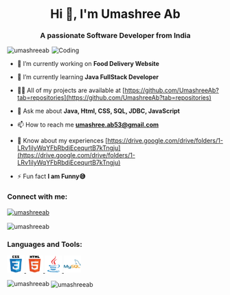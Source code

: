 <h1 align="center">Hi 👋, I'm Umashree Ab</h1>
<h3 align="center">A passionate Software Developer from India</h3>

<img align="right" alt="Coding" width="400" src="https://pro2-bar-s3-cdn-cf5.myportfolio.com/17a47d9e8f4727ce5f3e48805b2d8eb2/67cb1a46-1d0c-45fe-ab3f-520e4802b1b8_rwc_0x7x800x626x800.gif?h=3ef38d2bcece76203455258e0d585fe9">

<p align="left"> <img src="https://komarev.com/ghpvc/?username=umashreeab&label=Profile%20views&color=0e75b6&style=flat" alt="umashreeab" /> </p>

- 🔭 I’m currently working on **Food Delivery Website**

- 🌱 I’m currently learning **Java FullStack Developer**

- 👨‍💻 All of my projects are available at [https://github.com/UmashreeAb?tab=repositories](https://github.com/UmashreeAb?tab=repositories)

- 💬 Ask me about **Java, Html, CSS, SQL, JDBC, JavaScript**

- 📫 How to reach me **umashree.ab53@gmail.com**

- 📄 Know about my experiences [https://drive.google.com/drive/folders/1-LRv1ilyWqYFbRbdiEcequrtB7kTngju](https://drive.google.com/drive/folders/1-LRv1ilyWqYFbRbdiEcequrtB7kTngju)

- ⚡ Fun fact **I am Funny😅**

<h3 align="left">Connect with me:</h3>
<p align="left">
<a href="https://linkedin.com/in/umashreeab" target="blank"><img align="center" src="https://raw.githubusercontent.com/rahuldkjain/github-profile-readme-generator/master/src/images/icons/Social/linked-in-alt.svg" alt="umashreeab" height="30" width="40" /></a>
</p>
<p><img align="center" src="https://github-readme-streak-stats.herokuapp.com/?user=umashreeab&" alt="umashreeab" /></p>

<h3 align="left">Languages and Tools:</h3>
<p align="left"> <a href="https://www.w3schools.com/css/" target="_blank" rel="noreferrer"> <img src="https://raw.githubusercontent.com/devicons/devicon/master/icons/css3/css3-original-wordmark.svg" alt="css3" width="40" height="40"/> </a> <a href="https://www.w3.org/html/" target="_blank" rel="noreferrer"> <img src="https://raw.githubusercontent.com/devicons/devicon/master/icons/html5/html5-original-wordmark.svg" alt="html5" width="40" height="40"/> </a> <a href="https://www.java.com" target="_blank" rel="noreferrer"> <img src="https://raw.githubusercontent.com/devicons/devicon/master/icons/java/java-original.svg" alt="java" width="40" height="40"/> </a> <a href="https://www.mysql.com/" target="_blank" rel="noreferrer"> <img src="https://raw.githubusercontent.com/devicons/devicon/master/icons/mysql/mysql-original-wordmark.svg" alt="mysql" width="40" height="40"/> </a> </p>

<p><img align="left" src="https://github-readme-stats.vercel.app/api/top-langs?username=umashreeab&show_icons=true&locale=en&layout=compact" alt="umashreeab" /></p>

<p>&nbsp;<img align="center" src="https://github-readme-stats.vercel.app/api?username=umashreeab&show_icons=true&locale=en" alt="umashreeab" /></p>


